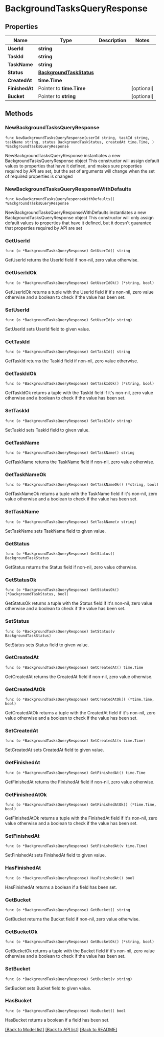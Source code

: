 # BackgroundTasksQueryResponse

## Properties

Name | Type | Description | Notes
------------ | ------------- | ------------- | -------------
**UserId** | **string** |  | 
**TaskId** | **string** |  | 
**TaskName** | **string** |  | 
**Status** | [**BackgroundTaskStatus**](BackgroundTaskStatus.md) |  | 
**CreatedAt** | **time.Time** |  | 
**FinishedAt** | Pointer to **time.Time** |  | [optional] 
**Bucket** | Pointer to **string** |  | [optional] 

## Methods

### NewBackgroundTasksQueryResponse

`func NewBackgroundTasksQueryResponse(userId string, taskId string, taskName string, status BackgroundTaskStatus, createdAt time.Time, ) *BackgroundTasksQueryResponse`

NewBackgroundTasksQueryResponse instantiates a new BackgroundTasksQueryResponse object
This constructor will assign default values to properties that have it defined,
and makes sure properties required by API are set, but the set of arguments
will change when the set of required properties is changed

### NewBackgroundTasksQueryResponseWithDefaults

`func NewBackgroundTasksQueryResponseWithDefaults() *BackgroundTasksQueryResponse`

NewBackgroundTasksQueryResponseWithDefaults instantiates a new BackgroundTasksQueryResponse object
This constructor will only assign default values to properties that have it defined,
but it doesn't guarantee that properties required by API are set

### GetUserId

`func (o *BackgroundTasksQueryResponse) GetUserId() string`

GetUserId returns the UserId field if non-nil, zero value otherwise.

### GetUserIdOk

`func (o *BackgroundTasksQueryResponse) GetUserIdOk() (*string, bool)`

GetUserIdOk returns a tuple with the UserId field if it's non-nil, zero value otherwise
and a boolean to check if the value has been set.

### SetUserId

`func (o *BackgroundTasksQueryResponse) SetUserId(v string)`

SetUserId sets UserId field to given value.


### GetTaskId

`func (o *BackgroundTasksQueryResponse) GetTaskId() string`

GetTaskId returns the TaskId field if non-nil, zero value otherwise.

### GetTaskIdOk

`func (o *BackgroundTasksQueryResponse) GetTaskIdOk() (*string, bool)`

GetTaskIdOk returns a tuple with the TaskId field if it's non-nil, zero value otherwise
and a boolean to check if the value has been set.

### SetTaskId

`func (o *BackgroundTasksQueryResponse) SetTaskId(v string)`

SetTaskId sets TaskId field to given value.


### GetTaskName

`func (o *BackgroundTasksQueryResponse) GetTaskName() string`

GetTaskName returns the TaskName field if non-nil, zero value otherwise.

### GetTaskNameOk

`func (o *BackgroundTasksQueryResponse) GetTaskNameOk() (*string, bool)`

GetTaskNameOk returns a tuple with the TaskName field if it's non-nil, zero value otherwise
and a boolean to check if the value has been set.

### SetTaskName

`func (o *BackgroundTasksQueryResponse) SetTaskName(v string)`

SetTaskName sets TaskName field to given value.


### GetStatus

`func (o *BackgroundTasksQueryResponse) GetStatus() BackgroundTaskStatus`

GetStatus returns the Status field if non-nil, zero value otherwise.

### GetStatusOk

`func (o *BackgroundTasksQueryResponse) GetStatusOk() (*BackgroundTaskStatus, bool)`

GetStatusOk returns a tuple with the Status field if it's non-nil, zero value otherwise
and a boolean to check if the value has been set.

### SetStatus

`func (o *BackgroundTasksQueryResponse) SetStatus(v BackgroundTaskStatus)`

SetStatus sets Status field to given value.


### GetCreatedAt

`func (o *BackgroundTasksQueryResponse) GetCreatedAt() time.Time`

GetCreatedAt returns the CreatedAt field if non-nil, zero value otherwise.

### GetCreatedAtOk

`func (o *BackgroundTasksQueryResponse) GetCreatedAtOk() (*time.Time, bool)`

GetCreatedAtOk returns a tuple with the CreatedAt field if it's non-nil, zero value otherwise
and a boolean to check if the value has been set.

### SetCreatedAt

`func (o *BackgroundTasksQueryResponse) SetCreatedAt(v time.Time)`

SetCreatedAt sets CreatedAt field to given value.


### GetFinishedAt

`func (o *BackgroundTasksQueryResponse) GetFinishedAt() time.Time`

GetFinishedAt returns the FinishedAt field if non-nil, zero value otherwise.

### GetFinishedAtOk

`func (o *BackgroundTasksQueryResponse) GetFinishedAtOk() (*time.Time, bool)`

GetFinishedAtOk returns a tuple with the FinishedAt field if it's non-nil, zero value otherwise
and a boolean to check if the value has been set.

### SetFinishedAt

`func (o *BackgroundTasksQueryResponse) SetFinishedAt(v time.Time)`

SetFinishedAt sets FinishedAt field to given value.

### HasFinishedAt

`func (o *BackgroundTasksQueryResponse) HasFinishedAt() bool`

HasFinishedAt returns a boolean if a field has been set.

### GetBucket

`func (o *BackgroundTasksQueryResponse) GetBucket() string`

GetBucket returns the Bucket field if non-nil, zero value otherwise.

### GetBucketOk

`func (o *BackgroundTasksQueryResponse) GetBucketOk() (*string, bool)`

GetBucketOk returns a tuple with the Bucket field if it's non-nil, zero value otherwise
and a boolean to check if the value has been set.

### SetBucket

`func (o *BackgroundTasksQueryResponse) SetBucket(v string)`

SetBucket sets Bucket field to given value.

### HasBucket

`func (o *BackgroundTasksQueryResponse) HasBucket() bool`

HasBucket returns a boolean if a field has been set.


[[Back to Model list]](../README.md#documentation-for-models) [[Back to API list]](../README.md#documentation-for-api-endpoints) [[Back to README]](../README.md)


